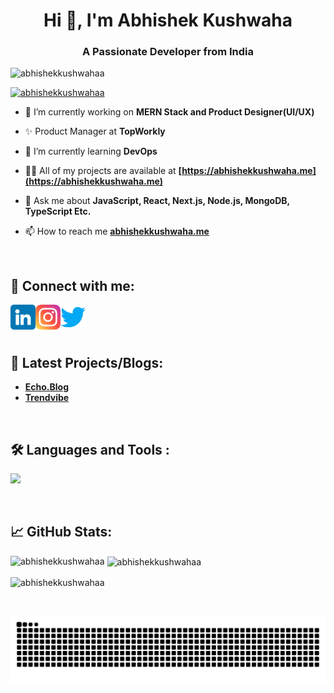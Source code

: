 <h1 align="center">Hi 👋, I'm Abhishek Kushwaha</h1>
<h3 align="center">A Passionate Developer from India</h3>

<p align="left"> <img src="https://komarev.com/ghpvc/?username=abhishekkushwahaa&label=Profile%20views&color=0e75b6&style=flat" alt="abhishekkushwahaa" /> </p>

<p align="left"> <a href="https://github.com/ryo-ma/github-profile-trophy"><img src="https://github-profile-trophy.vercel.app/?username=abhishekkushwahaa" alt="abhishekkushwahaa" /></a> </p>

- 🔭 I’m currently working on **MERN Stack and Product Designer(UI/UX)**

- ✨ Product Manager at **TopWorkly**

- 🌱 I’m currently learning **DevOps**

- 👨‍💻 All of my projects are available at **[https://abhishekkushwaha.me](https://abhishekkushwaha.me)**

- 💬 Ask me about **JavaScript, React, Next.js, Node.js, MongoDB, TypeScript Etc.**

- 📫 How to reach me **[abhishekkushwaha.me](https://abhishekkushwaha.me)**

<br>

## 🤝 Connect with me:

<a href="https://www.linkedin.com/in/abhishekkushwahaa/"><img align="left" src="./images/linkedin.png" width="40" alt="abhishek || linkedin"/></a>
<a href="https://www.instagram.com/abhishekkushwaha.me/"><img align="left" src="./images/instagram.png" width="40" alt="abhishek || Instagram"/></a>
<a href="https://twitter.com/AbhishekKushwaa"><img align="left" src="./images/twitter.png" width="40" alt="abhishek || Twitter"/></a>

<br>
<br>
<br>

## 🚀 Latest Projects/Blogs:
- **[Echo.Blog](https://github.com/abhishekkushwahaa/echo.blog.git)**
- **[Trendvibe](https://github.com/abhishekkushwahaa/trendvibe.git)**

<br>

<div id="badges">
  
## 🛠️ Languages and Tools :
<p>
  <a href="https://skillicons.dev">
   <img src="https://skillicons.dev/icons?i=javascript,typescript,react,nodejs,express,mongodb,html,css,bootstrap,tailwind,jquery,java,firebase,git,github,figma,aws,docker,kubernetes,bash,linux,nextjs,mysql,postgres,nestjs,postman,prisma,redis,redux,vercel,vite,babel,kafka,materialui,bun,go,heroku,nginx,p5js,php"/>
  </a>
</p>
</div>

<br>

## 📈 GitHub Stats:

<p><img align="left" src="https://github-readme-stats.vercel.app/api/top-langs?username=abhishekkushwahaa&show_icons=true&locale=en&layout=compact" alt="abhishekkushwahaa" /></p>

<p>&nbsp;<img align="center" src="https://github-readme-stats.vercel.app/api?username=abhishekkushwahaa&show_icons=true&locale=en" alt="abhishekkushwahaa" /></p>

<p><img align="center" src="https://github-readme-streak-stats.herokuapp.com/?user=abhishekkushwahaa&" alt="abhishekkushwahaa" /></p>

<br clear="both">

![Snake animation](https://github.com/abhishekkushwahaa/abhishekkushwahaa/blob/output/github-contribution-grid-snake.svg)
